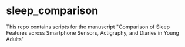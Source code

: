 # sleep_comparison

This repo contains scripts for the manuscript "Comparison of Sleep Features across Smartphone Sensors, Actigraphy, and Diaries in Young Adults"
